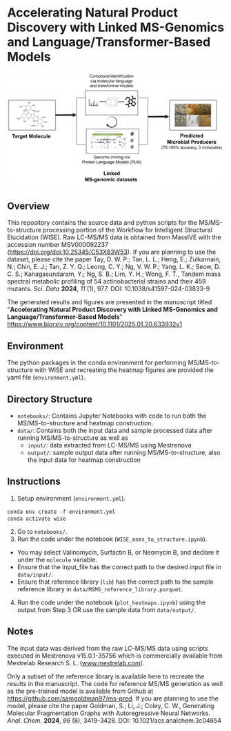 # Accelerating Natural Product Discovery with Linked MS-Genomics and Language/Transformer-Based Models
![alt text](https://github.com/SIBERanalytics/MS2-to-Structure/blob/main/overview_figure.png?raw=true)

## Overview

This repository contains the source data and python scripts for the MS/MS-to-structure processing portion of the Workflow for Intelligent Structural Elucidation (WISE). Raw LC-MS/MS data is obtained from MassIVE with the accession number MSV000092237 (https://doi.org/doi:10.25345/C53X83W53). If you are planning to use the dataset, please cite the paper Tay, D. W. P.;  Tan, L. L.;  Heng, E.;  Zulkarnain, N.;  Chin, E. J.;  Tan, Z. Y. Q.;  Leong, C. Y.;  Ng, V. W. P.;  Yang, L. K.;  Seow, D. C. S.;  Kanagasundaram, Y.;  Ng, S. B.;  Lim, Y. H.; Wong, F. T., Tandem mass spectral metabolic profiling of 54 actinobacterial strains and their 459 mutants. _Sci. Data_ **2024**, _11_ (1), 977. DOI: 10.1038/s41597-024-03833-9

The generated results and figures are presented in the manuscript titled "**Accelerating Natural Product Discovery with Linked MS-Genomics and Language/Transformer-Based Models**" https://www.biorxiv.org/content/10.1101/2025.01.20.633932v1

## Environment
The python packages in the conda environment for performing MS/MS-to-structure with WISE and recreating the heatmap figures are provided the yaml file (`environment.yml`).

## Directory Structure
- `notebooks/`: Contains Jupyter Notebooks with code to run both the MS/MS-to-structure and heatmap construction.
- `data/`: Contains both the input data and sample processed data after running MS/MS-to-structure as well as 
  + `input/`: data extracted from LC-MS/MS using Mestrenova
  + `output/`: sample output data after running MS/MS-to-structure, also the input data for heatmap construction
 
## Instructions
1. Setup environment (`environment.yml`).
```
conda env create -f environment.yml
conda activate wise   
```
2. Go to `notebooks/`.
3. Run the code under the notebook (`WISE_msms_to_structure.ipynb`).
  + You may select Valinomycin, Surfactin B, or Neomycin B, and declare it under the `molecule` variable.
  + Ensure that the input_file has the correct path to the desired input file in `data/input/`.
  + Ensure that reference library (`lib`) has the correct path to the sample reference library in `data/MSMS_reference_library.parquet`.
4. Run the code under the notebook (`plot_heatmaps.ipynb`) using the output from Step 3 OR use the sample data from `data/output/`.

## Notes
The input data was derived from the raw LC-MS/MS data using scripts executed in Mestrenova v15.0.1-35756 which is commercially available from Mestrelab Research S. L. (www.mestrelab.com).

Only a subset of the reference library is available here to recreate the results in the manuscript. The code for reference MS/MS generation as well as the pre-trained model is available from Github at https://github.com/samgoldman97/ms-pred. If you are planning to use the model, please cite the paper Goldman, S.;  Li, J.; Coley, C. W., Generating Molecular Fragmentation Graphs with Autoregressive Neural Networks. _Anal. Chem._ **2024**, _96_ (8), 3419-3428. DOI: 10.1021/acs.analchem.3c04654
 
